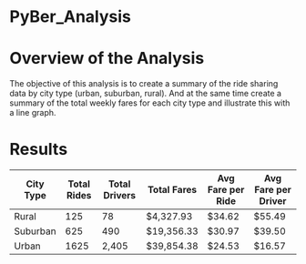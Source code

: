 # PyBer_Analysis

# Overview of the Analysis
The objective of this analysis is to create a summary of the ride sharing data by city type (urban, suburban, rural). And at the same time create a summary of the total weekly fares for each city type and illustrate this with a line graph.

# Results

City Type | Total Rides | Total Drivers | Total Fares | Avg Fare per Ride | Avg Fare per Driver 
--------- | ----------- | ------------- | ----------- | ----------------- | -------------------
Rural     | 125         | 78            | $4,327.93   | $34.62            | $55.49
Suburban  | 625         | 490           | $19,356.33  | $30.97            | $39.50
Urban     | 1625        | 2,405         | $39,854.38  | $24.53            | $16.57

